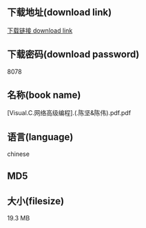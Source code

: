 ## 下载地址(download link)
[下载链接 download link](https://tutu365.netlify.app/?s=%5BVisual.C.%E7%BD%91%E7%BB%9C%E9%AB%98%E7%BA%A7%E7%BC%96%E7%A8%8B%5D.%28.%E9%99%88%E5%9D%9A%26%E9%99%88%E4%BC%9F%29.pdf)

## 下载密码(download password)
8078

## 名称(book name)
[Visual.C.网络高级编程].(.陈坚&陈伟).pdf.pdf

## 语言(language)
chinese

## MD5


## 大小(filesize)
19.3 MB
